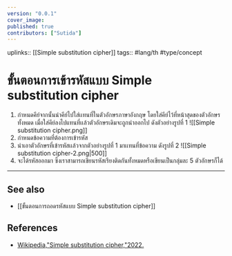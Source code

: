 ```yaml
---
version: "0.0.1"
cover_image:
published: true
contributors: ["Sutida"]
---
```

uplinks:: [[Simple substitution cipher]]
tags:: #lang/th #type/concept

# ขั้นตอนการเข้ารหัสแบบ Simple substitution cipher
1. กำหนดคีย์จากนั้นนำคีย์ไปใส่เเทนที่ในตัวอักษรภาษาอังกฤษ โดยใส่คีย์ไว้ที่หน้าสุดของตัวอักษรทั้งหมด เมื่อใส่คีย์ลงไปแทนที่เเล้วตัวอักษรเดิมจะถูกนำออกไป ดังตัวอย่างรูปที่ 1
 ![[Simple substitution cipher.png]]
2. กำหนดข้อความที่ต้องการเข้ารหัส
3. นำเอาตัวอักษรที่เข้ารหัสเเล้วจากตัวอย่างรูปที่ 1 มาเเทนที่ข้อความ ดังรูปที่ 2
![[Simple substitution cipher-2.png|500]]
4. จะได้รหัสออกมา ซึ่งเราสามารถเขียนรหัสเรียงติดกันทั้งหมดหรือเขียนเป็นกลุ่มละ 5 ตัวอักษรก็ได้ 
---
## See also
- [[ขั้นตอนการถอดรหัสแบบ Simple substitution cipher]]
## References
- [Wikipedia,"Simple substitution cipher,"2022.](https://en.wikipedia.org/wiki/Substitution_cipher#Simple_substitution)
